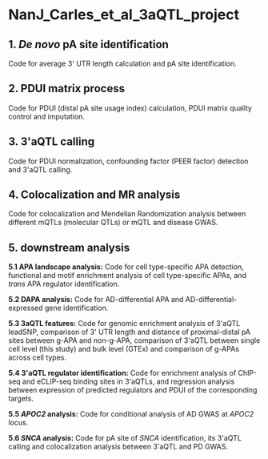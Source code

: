 # NanJ_Carles_et_al_3aQTL_project
## 1. _De novo_ pA site identification

   Code for average 3' UTR length calculation and pA site identification. 
   
## 2. PDUI matrix process

   Code for PDUI (distal pA site usage index) calculation, PDUI matrix quality control and imputation. 

## 3. 3'aQTL calling

   Code for PDUI normalization, confounding factor (PEER factor) detection and 3'aQTL calling.

## 4. Colocalization and MR analysis

  Code for colocalization and Mendelian Randomization analysis between different mQTLs (molecular QTLs) or mQTL and disease GWAS.

## 5. downstream analysis

**5.1 APA landscape analysis:** Code for cell type-specific APA detection, functional and motif enrichment analysis of cell type-specific APAs, and _trans_ APA regulator identification.

**5.2 DAPA analysis:** Code for AD-differential APA and AD-differential-expressed gene identification.

**5.3 3aQTL features:** Code for genomic enrichment analysis of 3'aQTL leadSNP, comparison of 3' UTR length and distance of proximal-distal pA sites between g-APA and non-g-APA, comparison of 3'aQTL between single cell level (this study) and bulk level (GTEx) and comparison of g-APAs across cell types.

**5.4 3'aQTL regulator identification:** Code for enrichment analysis of ChIP-seq and eCLIP-seq binding sites in 3'aQTLs, and regression analysis between expression of predicted regulators and PDUI of the corresponding targets.

**5.5 _APOC2_ analysis:** Code for conditional analysis of AD GWAS at _APOC2_ locus.

**5.6 _SNCA_ analysis:** Code for pA site of _SNCA_ identification, its 3'aQTL calling and colocalization analysis between 3'aQTL and PD GWAS. 
